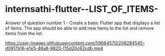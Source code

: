 # internsathi-flutter--LIST_OF_ITEMS-
Answer of question number 1 - Create a basic Flutter app that displays a list of items. The app should be able to add new items to the list and remove items from the list.


https://user-images.githubusercontent.com/59684570/208284545-d0917b16-e1e5-46a8-9820-f15d20c62cdb.mp4

